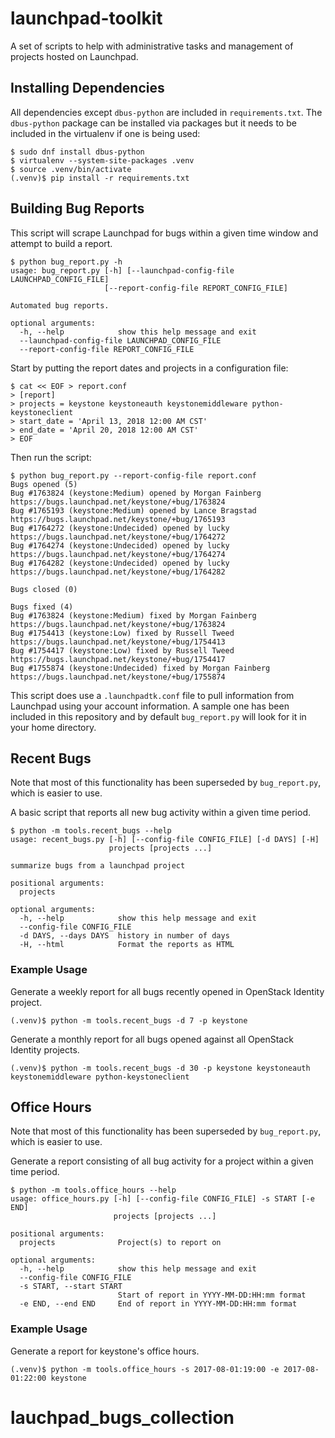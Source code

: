 # launchpad-toolkit
A set of scripts to help with administrative tasks and management of projects
hosted on Launchpad.

## Installing Dependencies

All dependencies except `dbus-python` are included in `requirements.txt`. The
`dbus-python` package can be installed via packages but it needs to be included
in the virtualenv if one is being used:

```
$ sudo dnf install dbus-python
$ virtualenv --system-site-packages .venv
$ source .venv/bin/activate
(.venv)$ pip install -r requirements.txt
```

## Building Bug Reports

This script will scrape Launchpad for bugs within a given time window and
attempt to build a report.

```
$ python bug_report.py -h
usage: bug_report.py [-h] [--launchpad-config-file LAUNCHPAD_CONFIG_FILE]
                     [--report-config-file REPORT_CONFIG_FILE]

Automated bug reports.

optional arguments:
  -h, --help            show this help message and exit
  --launchpad-config-file LAUNCHPAD_CONFIG_FILE
  --report-config-file REPORT_CONFIG_FILE
```

Start by putting the report dates and projects in a configuration file:

```
$ cat << EOF > report.conf
> [report]
> projects = keystone keystoneauth keystonemiddleware python-keystoneclient
> start_date = 'April 13, 2018 12:00 AM CST'
> end_date = 'April 20, 2018 12:00 AM CST'
> EOF
```

Then run the script:

```
$ python bug_report.py --report-config-file report.conf
Bugs opened (5)
Bug #1763824 (keystone:Medium) opened by Morgan Fainberg https://bugs.launchpad.net/keystone/+bug/1763824
Bug #1765193 (keystone:Medium) opened by Lance Bragstad https://bugs.launchpad.net/keystone/+bug/1765193
Bug #1764272 (keystone:Undecided) opened by lucky https://bugs.launchpad.net/keystone/+bug/1764272
Bug #1764274 (keystone:Undecided) opened by lucky https://bugs.launchpad.net/keystone/+bug/1764274
Bug #1764282 (keystone:Undecided) opened by lucky https://bugs.launchpad.net/keystone/+bug/1764282

Bugs closed (0)

Bugs fixed (4)
Bug #1763824 (keystone:Medium) fixed by Morgan Fainberg https://bugs.launchpad.net/keystone/+bug/1763824
Bug #1754413 (keystone:Low) fixed by Russell Tweed https://bugs.launchpad.net/keystone/+bug/1754413
Bug #1754417 (keystone:Low) fixed by Russell Tweed https://bugs.launchpad.net/keystone/+bug/1754417
Bug #1755874 (keystone:Undecided) fixed by Morgan Fainberg https://bugs.launchpad.net/keystone/+bug/1755874
```

This script does use a ``.launchpadtk.conf`` file to pull information from
Launchpad using your account information. A sample one has been included in
this repository and by default ``bug_report.py`` will look for it in your home
directory.

## Recent Bugs

Note that most of this functionality has been superseded by ``bug_report.py``,
which is easier to use.

A basic script that reports all new bug activity within a given time period.

```
$ python -m tools.recent_bugs --help
usage: recent_bugs.py [-h] [--config-file CONFIG_FILE] [-d DAYS] [-H]
                      projects [projects ...]

summarize bugs from a launchpad project

positional arguments:
  projects

optional arguments:
  -h, --help            show this help message and exit
  --config-file CONFIG_FILE
  -d DAYS, --days DAYS  history in number of days
  -H, --html            Format the reports as HTML
```

### Example Usage

Generate a weekly report for all bugs recently opened in OpenStack Identity
project.

```
(.venv)$ python -m tools.recent_bugs -d 7 -p keystone
```

Generate a monthly report for all bugs opened against all OpenStack Identity
projects.

```
(.venv)$ python -m tools.recent_bugs -d 30 -p keystone keystoneauth keystonemiddleware python-keystoneclient
```

## Office Hours

Note that most of this functionality has been superseded by ``bug_report.py``,
which is easier to use.

Generate a report consisting of all bug activity for a project within a given
time period.

```
$ python -m tools.office_hours --help
usage: office_hours.py [-h] [--config-file CONFIG_FILE] -s START [-e END]
                       projects [projects ...]

positional arguments:
  projects              Project(s) to report on

optional arguments:
  -h, --help            show this help message and exit
  --config-file CONFIG_FILE
  -s START, --start START
                        Start of report in YYYY-MM-DD:HH:mm format
  -e END, --end END     End of report in YYYY-MM-DD:HH:mm format
```

### Example Usage

Generate a report for keystone's office hours.

```
(.venv)$ python -m tools.office_hours -s 2017-08-01:19:00 -e 2017-08-01:22:00 keystone
```
# lauchpad_bugs_collection
